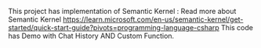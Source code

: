 This project has implementation of Semantic Kernel : 
Read more about Semantic Kernel https://learn.microsoft.com/en-us/semantic-kernel/get-started/quick-start-guide?pivots=programming-language-csharp
This code has 
Demo with Chat History 
AND Custom Function.
